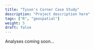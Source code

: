 ```yaml
---
title: "Tyson's Corner Case Study"
description: "Project description here"
tags: ["R", "geospatial"]
weight: 5
draft: false
---
```


Analyses coming soon...